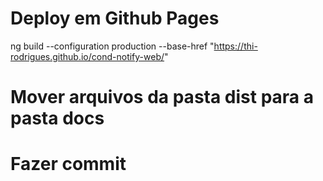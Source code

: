 # Deploy em Github Pages
ng build --configuration production --base-href "https://thi-rodrigues.github.io/cond-notify-web/"

# Mover arquivos da pasta dist para a pasta docs

# Fazer commit